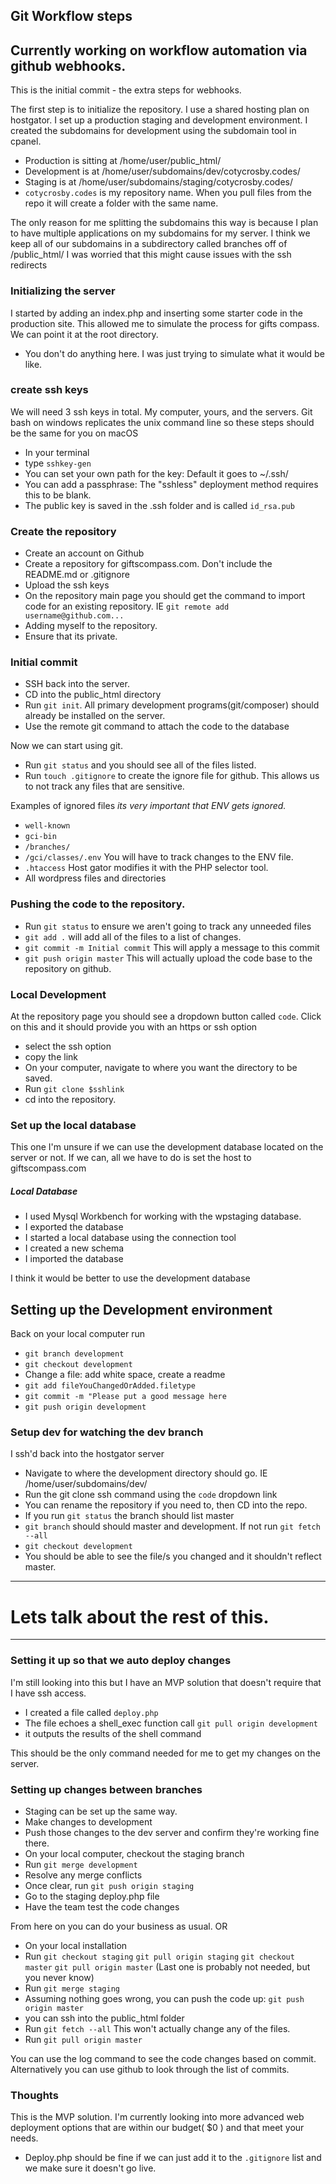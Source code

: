 ## Git Workflow steps
Currently working on workflow automation via github webhooks.
---

This is the initial commit - the extra steps for webhooks. 

The first step is to initialize the repository. I use a shared hosting plan on hostgator. I set up a production staging and development environment. I created the subdomains for development using the subdomain tool in cpanel.
* Production is sitting at /home/user/public_html/
* Development is at /home/user/subdomains/dev/cotycrosby.codes/
* Staging is at /home/user/subdomains/staging/cotycrosby.codes/
* `cotycrosby.codes` is my repository name. When you pull files from the repo it will create a folder with the same name. 

The only reason for me splitting the subdomains this way is because I plan to have multiple applications on my subdomains for my server. I think we keep all of our subdomains in a subdirectory called branches off of /public_html/ I was worried that this might cause issues with the ssh redirects


### Initializing the server 
I started by adding an index.php and inserting some starter code in the production site. This allowed me to simulate the process for gifts compass. We can point it at the root directory.
* You don't do anything here. I was just trying to simulate what it would be like.

### create ssh keys
We will need 3 ssh keys in total. My computer, yours, and the servers. Git bash on windows replicates the unix command line so these steps should be the same for you on macOS
* In your terminal
* type `sshkey-gen`
* You can set your own path for the key: Default it goes to ~/.ssh/
* You can add a passphrase: The "sshless" deployment method requires this to be blank.
* The public key is saved in the .ssh folder and is called `id_rsa.pub`

### Create the repository
* Create an account on Github
* Create a repository for giftscompass.com. Don't include the README.md or .gitignore
* Upload the ssh keys
* On the repository main page you should get the command to import code for an existing repository. IE `git remote add username@github.com...`
* Adding myself to the repository.
* Ensure that its private.

### Initial commit 
* SSH back into the server. 
* CD into the public_html directory
* Run `git init`. All primary development programs(git/composer) should already be installed on the server.
* Use the remote git command to attach the code to the database

Now we can start using git. 
* Run `git status` and you should see all of the files listed.
* Run `touch .gitignore` to create the ignore file for github. This allows us to not track any files that are sensitive.

Examples of ignored files *its very important that ENV gets ignored.*
* `well-known`
* `gci-bin`
* `/branches/`
* `/gci/classes/.env` You will have to track changes to the ENV file.
* `.htaccess` Host gator modifies it with the PHP selector tool.
* All wordpress files and directories

### Pushing the code to the repository.
* Run `git status` to ensure we aren't going to track any unneeded files
* `git add .` will add all of the files to a list of changes.
* `git commit -m Initial commit` This will apply a message to this commit
* `git push origin master` This will actually upload the code base to the repository on github.

### Local Development
At the repository page you should see a dropdown button called `code`. Click on this and it should provide you with an https or ssh option
* select the ssh option
* copy the link
* On your computer, navigate to where you want the directory to be saved. 
* Run `git clone $sshlink`
* cd into the repository.

### Set up the local database
This one I'm unsure if we can use the development database located on the server or not. If we can, all we have to do is set the host to giftscompass.com

##### Local Database
* I used Mysql Workbench for working with the wpstaging database.
* I exported the database
* I started a local database using the connection tool
* I created a new schema
* I imported the database 

I think it would be better to use the development database

## Setting up the Development environment
Back on your local computer run
* `git branch development`
* `git checkout development`
* Change a file: add white space, create a readme
* `git add fileYouChangedOrAdded.filetype`
* `git commit -m "Please put a good message here`
* `git push origin development`

### Setup dev for watching the dev branch
I ssh'd back into the hostgator server
* Navigate to where the development directory should go. IE /home/user/subdomains/dev/
* Run the git clone ssh command using the `code` dropdown link
* You can rename the repository if you need to, then CD into the repo.
* If you run `git status` the branch should list master
* `git branch` should should master and development. If not run `git fetch --all`
* `git checkout development`
* You should be able to see the file/s you changed and it shouldn't reflect master. 


---
# Lets talk about the rest of this.  
---
### Setting it up so that we auto deploy changes
I'm still looking into this but I have an MVP solution that doesn't require that I have ssh access.
* I created a file called `deploy.php`
* The file echoes a shell_exec function call `git pull origin development`
* it outputs the results of the shell command

This should be the only command needed for me to get my changes on the server.


### Setting up changes between branches
* Staging can be set up the same way.
* Make changes to development
* Push those changes to the dev server and confirm they're working fine there.
* On your local computer, checkout the staging branch
* Run `git merge development`
* Resolve any merge conflicts
* Once clear, run `git push origin staging`
* Go to the staging deploy.php file
* Have the team test the code changes

From here on you can do your business as usual. OR
* On your local installation
* Run `git checkout staging` `git pull origin staging` `git checkout master` `git pull origin master` (Last one is probably not needed, but you never know)
* Run `git merge staging`
* Assuming nothing goes wrong, you can push the code up: `git push origin master`
* you can ssh into the public_html folder
* Run `git fetch --all` This won't actually change any of the files. 
* Run `git pull origin master`

You can use the log command to see the code changes based on commit. Alternatively you can use github to look through the list of commits. 

### Thoughts
This is the MVP solution. I'm currently looking into more advanced web deployment options that are within our budget( $0 ) and that meet your needs. 
* Deploy.php should be fine if we can just add it to the `.gitignore` list and we make sure it doesn't go live. 

